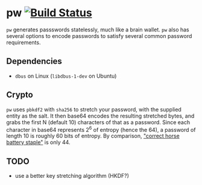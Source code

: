 # pw [![Build Status](https://api.travis-ci.org/tych0/pw.svg?branch=master)](https://travis-ci.org/tych0/xcffib)

`pw` generates passswords statelessly, much like a brain wallet. `pw` also has
several options to encode passwords to satisfy several common password
requirements.

## Dependencies

* `dbus` on Linux (`libdbus-1-dev` on Ubuntu)

## Crypto

`pw` uses `pbkdf2` with `sha256` to stretch your password, with the supplied
entity as the salt. It then base64 encodes the resulting stretched bytes, and
grabs the first N (default 10) characters of that as a password. Since each
character in base64 represents 2<sup>6</sup> of entropy (hence the 64), a
password of length 10 is roughly 60 bits of entropy. By comparison, ["correct
horse battery staple"](https://xkcd.com/936/) is only 44.

## TODO

* use a better key stretching algorithm (HKDF?)
